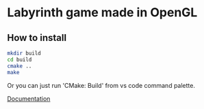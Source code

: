 # Labyrinth game made in OpenGL 
## How to install 
```sh
mkdir build
cd build
cmake ..
make
```
Or you can just run 'CMake: Build' from vs code command palette.

[Documentation](doc.pdf)
